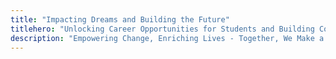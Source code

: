 ```yaml
---
title: "Impacting Dreams and Building the Future"
titlehero: "Unlocking Career Opportunities for Students and Building Confidence in Women"
description: "Empowering Change, Enriching Lives - Together, We Make a Difference."
---
```

